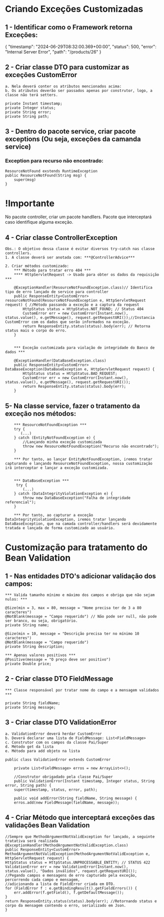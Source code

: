 #  Criando Exceções Customizadas 

## 1 - Identificar como o Framework retorna Exceções:

{
    "timestamp": "2024-06-29T08:32:00.369+00:00",
    "status": 500,
    "error": "Internal Server Error",
    "path": "/products/26"
}

## 2 - Criar classe DTO para customizar as exceções CustomError
    a. Nela deverá conter os atributos mencionados acima:
    b. Os atributos deverão ser passados apenas por construtor, logo, a classe não terá setters.

    private Instant timestamp;
    private Integer status;
    private String error;
    private String path;


## 3 - Dentro do pacote service, criar pacote exceptions (Ou seja, exceções da camanda service)
### Exception para recurso não encontrado:
    ResourceNotFound exstends RuntimeException
    public ResourceNotFound(String msg) {
        super(msg)
    }


# !Importante
No pacote controller, criar um pacote handllers. Pacote que interceptará caso identifique alguma exceção.

## 4 - Criar classe ControllerException
    Obs.: O objetivo dessa classe é evitar diversos try-catch nas classe controllers.
    1. A classe deverá ser anotada com: ***@ControllerAdvice***

    2. Criar métodos customizado:
        *** Método para tratar erro 404 ***
        **** HttpServletRequest -> Usado para obter os dados da requisição ***

        @ExceptionHandler(ResourceNotFoundException.class)// Identifica tipo de erro lançado de service para controller
        public ResponseEntity<CustomError> resourceNotFound(ResourceNotFoundException e, HttpServletRequest request) { //Método passando a exceção e a captura da request
            HttpStatus status = HttpStatus.NOT_FOUND; // Status 404
            CustomError err = new CustomError(Instant.now(), status.value(), e.getMessage(), request.getRequestURI());//Instancia CustomError com os dados que serão informados na exceção.
            return ResponseEntity.status(status).body(err); // Retorna status mais o corpo do erro.
        }


        *** Exceção customizada para violação de integridade do Banco de dados ***

        @ExceptionHandler(DataBaseException.class)
        public ResponseEntity<CustomError> DataBaseException(DataBaseException e, HttpServletRequest request) {
            HttpStatus status = HttpStatus.BAD_REQUEST;
            CustomError err = new CustomError(Instant.now(), status.value(), e.getMessage(), request.getRequestURI());
            return ResponseEntity.status(status).body(err);
        }

## 5- Na classe service, fazer o tratamento da exceção nos métodos:

        *** ResourceNotFoundException ***
        try {
           (...)
        } catch (EntityNotFoundException e) {
            //Lançando minha exceção customizada
            throw new ResourceNotFoundException("Recurso não encontrado");
        }
    
        *** Por tanto, ao lançar EntityNotFoundException, iremos tratar capturando e lançando ResourceNotFoundException, nossa customização irá interceptar e lançar a exceção customizada.


        *** DataBaseException ***
         try {
            (...)
        } catch (DataIntegrityViolationException e) {
            throw new DataBaseException("Falha de integridade referencial");
        }

        *** Por tanto, ao capturar a exceção DataIntegrityViolationException, iremos tratar lançando DataBaseException, que na camada controller/handlers será devidamente tratada e lançada de forma customizado ao usuário.


# Customização para tratamento do Bean Validation

## 1 -  Nas entidades DTO's adicionar validação dos campos:
    *** Valida tamanho mínimo e máximo dos campos e obriga que não sejam nulos: ***

    @Size(min = 3, max = 80, message = "Nome precisa ter de 3 a 80 caracteres")
    @NotBlank(message = "Campo requerido") // Não pode ser null, não pode ser branco, ou seja, obrigatório.
    private String name;

    @Size(min = 10, message = "Descrição precisa ter no mínimo 10 caracteres")
    @NotBlank(message = "Campo requerido")
    private String description;

    *** Apenas valores positivos ***
    @Positive(message = "O preço deve ser positivo")
    private Double price;


## 2 - Criar classe DTO FieldMessage
    *** Classe responsável por tratar nome do campo e a mensagem validados ***

    private String fieldName;
    private String message;

## 3 - Criar classe DTO ValidationError
    a. ValidationError deverá herdar CustomError
    b. Deverá declarar uma lista de FieldMessage: List<FieldMessage>
    c. Construtor com os campos da classe Pai/Super
    d. Método get da lista
    e. Método para add objeto na lista

    public class ValidationError extends CustomError

        private List<FieldMessage> erros = new ArrayList<>();

        //Construtor obrigadado pela classe Pai/Super
        public ValidationError(Instant timestamp, Integer status, String error, String path) {
        super(timestamp, status, error, path);

        public void addError(String fieldName, String message) {
        erros.add(new FieldMessage(fieldName, message));
    
## 4 - Criar Método que interceptará exceções das validações Bean Validation

    //Sempre que MethodArgumentNotValidException for lançado, a seguinte tratativa será realizada
    @ExceptionHandler(MethodArgumentNotValidException.class)
    public ResponseEntity<CustomError> MethodArgumentNotValidException(MethodArgumentNotValidException e, HttpServletRequest request) {
    HttpStatus status = HttpStatus.UNPROCESSABLE_ENTITY; // STATUS 422
    ValidationError err = new ValidationError(Instant.now(), status.value(), "Dados inválidos", request.getRequestURI());
    //Pegando campos e mensagens de erro capturado pela exceção, percorrendo cada campo e mensagem,
    //adicionando a lista de FieldError criada em DTO.
    for (FieldError f : e.getBindingResult().getFieldErrors()) {
        err.addError(f.getField(), f.getDefaultMessage()); 
    }
    return ResponseEntity.status(status).body(err); //Retornando status e corpo da mensagem contendo o erro, serializado em Json.
    }


